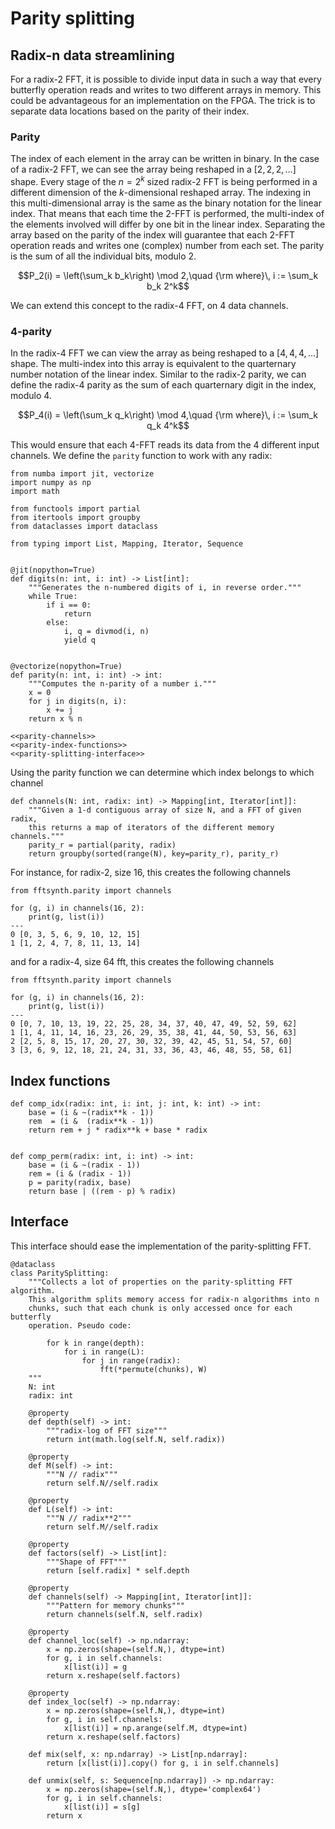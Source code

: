 # Parity splitting

## Radix-n data streamlining

For a radix-2 FFT, it is possible to divide input data in such a way that every butterfly operation reads and writes to two different arrays in memory. This could be advantageous for an implementation on the FPGA. The trick is to separate data locations based on the parity of their index.

### Parity

The index of each element in the array can be written in binary. In the case of a radix-2 FFT, we can see the array being reshaped in a $[2, 2, 2, \dots]$ shape. Every stage of the $n=2^k$ sized radix-2 FFT is being performed in a different dimension of the $k$-dimensional reshaped array. The indexing in this multi-dimensional array is the same as the binary notation for the linear index. That means that each time the 2-FFT is performed, the multi-index of the elements involved will differ by one bit in the linear index. Separating the array based on the parity of the index will guarantee that each 2-FFT operation reads and writes one (complex) number from each set. The parity is the sum of all the individual bits, modulo 2.

$$P_2(i) = \left(\sum_k b_k\right) \mod 2,\quad {\rm where}\, i := \sum_k b_k 2^k$$

We can extend this concept to the radix-4 FFT, on 4 data channels.

### 4-parity

In the radix-4 FFT we can view the array as being reshaped to a $[4, 4, 4, \dots]$ shape. The multi-index into this array is equivalent to the quarternary number notation of the linear index. Similar to the radix-2 parity, we can define the radix-4 parity as the sum of each quarternary digit in the index, modulo 4.

$$P_4(i) = \left(\sum_k q_k\right) \mod 4,\quad {\rm where}\, i := \sum_k q_k 4^k$$

This would ensure that each 4-FFT reads its data from the 4 different input channels. We define the `parity` function to work with any radix:

``` {.python file=fftsynth/parity.py}
from numba import jit, vectorize
import numpy as np
import math

from functools import partial
from itertools import groupby
from dataclasses import dataclass

from typing import List, Mapping, Iterator, Sequence


@jit(nopython=True)
def digits(n: int, i: int) -> List[int]:
    """Generates the n-numbered digits of i, in reverse order."""
    while True:
        if i == 0:
            return
        else:
            i, q = divmod(i, n)
            yield q


@vectorize(nopython=True)
def parity(n: int, i: int) -> int:
    """Computes the n-parity of a number i."""
    x = 0
    for j in digits(n, i):
        x += j
    return x % n

<<parity-channels>>
<<parity-index-functions>>
<<parity-splitting-interface>>
```

Using the parity function we can determine which index belongs to which channel

``` {.python #parity-channels}
def channels(N: int, radix: int) -> Mapping[int, Iterator[int]]:
    """Given a 1-d contiguous array of size N, and a FFT of given radix,
    this returns a map of iterators of the different memory channels."""
    parity_r = partial(parity, radix)
    return groupby(sorted(range(N), key=parity_r), parity_r)
```

For instance, for radix-2, size 16, this creates the following channels

``` {.python .doctest #parity}
from fftsynth.parity import channels

for (g, i) in channels(16, 2):
    print(g, list(i))
---
0 [0, 3, 5, 6, 9, 10, 12, 15]
1 [1, 2, 4, 7, 8, 11, 13, 14]
```

and for a radix-4, size 64 fft, this creates the following channels

``` {.python .doctest #parity}
from fftsynth.parity import channels

for (g, i) in channels(16, 2):
    print(g, list(i))
---
0 [0, 7, 10, 13, 19, 22, 25, 28, 34, 37, 40, 47, 49, 52, 59, 62]
1 [1, 4, 11, 14, 16, 23, 26, 29, 35, 38, 41, 44, 50, 53, 56, 63]
2 [2, 5, 8, 15, 17, 20, 27, 30, 32, 39, 42, 45, 51, 54, 57, 60]
3 [3, 6, 9, 12, 18, 21, 24, 31, 33, 36, 43, 46, 48, 55, 58, 61]
```

## Index functions

``` {.python #parity-index-functions}
def comp_idx(radix: int, i: int, j: int, k: int) -> int:
    base = (i & ~(radix**k - 1))
    rem  = (i &  (radix**k - 1))
    return rem + j * radix**k + base * radix


def comp_perm(radix: int, i: int) -> int:
    base = (i & ~(radix - 1))
    rem = (i & (radix - 1))
    p = parity(radix, base)
    return base | ((rem - p) % radix)
```

## Interface

This interface should ease the implementation of the parity-splitting FFT.

``` {.python .bootstrap-fold #parity-splitting-interface}
@dataclass
class ParitySplitting:
    """Collects a lot of properties on the parity-splitting FFT algorithm.
    This algorithm splits memory access for radix-n algorithms into n
    chunks, such that each chunk is only accessed once for each butterfly
    operation. Pseudo code:

        for k in range(depth):
            for i in range(L):
                for j in range(radix):
                    fft(*permute(chunks), W)
    """
    N: int
    radix: int
    
    @property
    def depth(self) -> int:
        """radix-log of FFT size"""
        return int(math.log(self.N, self.radix))
    
    @property
    def M(self) -> int:
        """N // radix"""
        return self.N//self.radix
    
    @property
    def L(self) -> int:
        """N // radix**2"""
        return self.M//self.radix
    
    @property
    def factors(self) -> List[int]:
        """Shape of FFT"""
        return [self.radix] * self.depth
    
    @property
    def channels(self) -> Mapping[int, Iterator[int]]:
        """Pattern for memory chunks"""
        return channels(self.N, self.radix)
    
    @property
    def channel_loc(self) -> np.ndarray:
        x = np.zeros(shape=(self.N,), dtype=int)
        for g, i in self.channels:
            x[list(i)] = g
        return x.reshape(self.factors)
    
    @property
    def index_loc(self) -> np.ndarray:
        x = np.zeros(shape=(self.N,), dtype=int)
        for g, i in self.channels:
            x[list(i)] = np.arange(self.M, dtype=int)
        return x.reshape(self.factors)
    
    def mix(self, x: np.ndarray) -> List[np.ndarray]:
        return [x[list(i)].copy() for g, i in self.channels]

    def unmix(self, s: Sequence[np.ndarray]) -> np.ndarray:
        x = np.zeros(shape=(self.N,), dtype='complex64')
        for g, i in self.channels:
            x[list(i)] = s[g]
        return x
```

